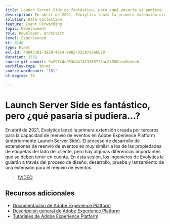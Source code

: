 ```yaml
---
title: Launch Server Side es fantástico, pero ¿qué pasaría si pudiera...?
description: En abril de 2021, Evolytics lanzó la primera extensión creada por terceros para la capacidad de reenvío de eventos en Adobe Experience Platform (anteriormente Launch Server Side). El proceso de desarrollo de extensiones de reenvío de eventos es muy similar a los de las propiedades de etiquetas del lado del cliente, pero hay algunas diferencias importantes que se deben tener en cuenta. En esta sesión, los ingenieros de Evolytics le guiarán a través del proceso de diseño, desarrollo, prueba y lanzamiento de una extensión para el reenvío de eventos.
solution: Data Collection
feature: Event Forwarding
topic: Development
role: Developer, Architect
level: Experienced
kt: 9148
type: Event
exl-id: 4d045381-3828-49c4-9982-32c97a566b78
duration: 1532
source-git-commit: 9a297cda953d4414131657f9ac84580aea0eabeb
workflow-type: tm+mt
source-wordcount: '181'
ht-degree: 7%

---
```


# Launch Server Side es fantástico, pero ¿qué pasaría si pudiera...?

En abril de 2021, Evolytics lanzó la primera extensión creada por terceros para la capacidad de reenvío de eventos en Adobe Experience Platform (anteriormente Launch Server Side). El proceso de desarrollo de extensiones de reenvío de eventos es muy similar a los de las propiedades de etiquetas del lado del cliente, pero hay algunas diferencias importantes que se deben tener en cuenta. En esta sesión, los ingenieros de Evolytics le guiarán a través del proceso de diseño, desarrollo, prueba y lanzamiento de una extensión para el reenvío de eventos.

>[!VIDEO](https://video.tv.adobe.com/v/337591/?quality=12&learn=on&hidetitle=true)

## Recursos adicionales

- [Documentación de Adobe Experience Platform](https://experienceleague.adobe.com/docs/experience-platform.html?lang=es)
- [Descripción general de Adobe Experience Platform](https://experienceleague.adobe.com/docs/experience-platform/landing/home.html?lang=es)
- [Tutoriales de Adobe Experience Platform](https://experienceleague.adobe.com/docs/platform-learn/tutorials/overview.html?lang=es)
